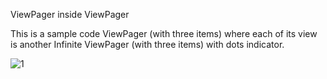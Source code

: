 ViewPager inside ViewPager

This is a sample code ViewPager (with three items) where each of its view is another Infinite ViewPager (with three items) 
with dots indicator. 







![1](https://user-images.githubusercontent.com/28092019/37441696-08848266-2846-11e8-9dd4-1d49b7b08274.png)
